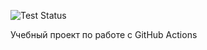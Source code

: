 ![Test Status](https://github.com/your-username/ci_project/actions/workflows/ci.yml/badge.svg)

Учебный проект по работе с GitHub Actions